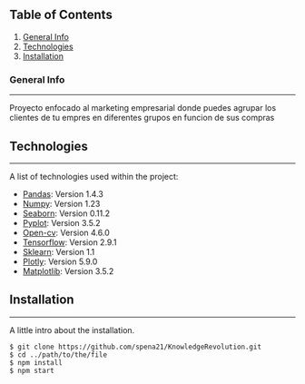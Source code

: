 ## Table of Contents
1. [General Info](#general-info)
2. [Technologies](#technologies)
3. [Installation](#installation)
### General Info
***
Proyecto enfocado al marketing empresarial donde puedes agrupar los clientes de tu empres en diferentes grupos en funcion de sus compras
## Technologies
***
A list of technologies used within the project:
* [Pandas](https://pandas.pydata.org/docs/): Version 1.4.3
* [Numpy](https://numpy.org/doc/): Version 1.23
* [Seaborn](https://seaborn.pydata.org/): Version 0.11.2
* [Pyplot](https://matplotlib.org/stable/api/_as_gen/matplotlib.pyplot.html): Version 3.5.2
* [Open-cv](https://docs.opencv.org/4.x/d6/d00/tutorial_py_root.html): Version 4.6.0
* [Tensorflow](https://www.tensorflow.org/api_docs): Version 2.9.1
* [Sklearn](https://scikit-learn.org/stable/): Version 1.1
* [Plotly](https://plotly.com/python-api-reference/): Version 5.9.0
* [Matplotlib](https://matplotlib.org/stable/index.html): Version 3.5.2
## Installation
***
A little intro about the installation.
```
$ git clone https://github.com/spena21/KnowledgeRevolution.git
$ cd ../path/to/the/file
$ npm install
$ npm start